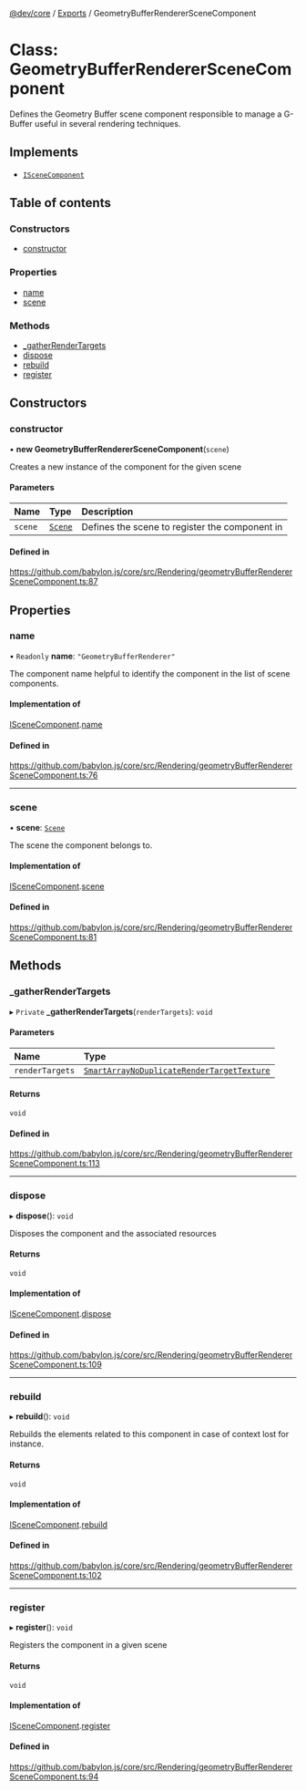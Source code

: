 [@dev/core](../README.md) / [Exports](../modules.md) / GeometryBufferRendererSceneComponent

# Class: GeometryBufferRendererSceneComponent

Defines the Geometry Buffer scene component responsible to manage a G-Buffer useful
in several rendering techniques.

## Implements

- [`ISceneComponent`](../interfaces/ISceneComponent.md)

## Table of contents

### Constructors

- [constructor](GeometryBufferRendererSceneComponent.md#constructor)

### Properties

- [name](GeometryBufferRendererSceneComponent.md#name)
- [scene](GeometryBufferRendererSceneComponent.md#scene)

### Methods

- [\_gatherRenderTargets](GeometryBufferRendererSceneComponent.md#_gatherrendertargets)
- [dispose](GeometryBufferRendererSceneComponent.md#dispose)
- [rebuild](GeometryBufferRendererSceneComponent.md#rebuild)
- [register](GeometryBufferRendererSceneComponent.md#register)

## Constructors

### constructor

• **new GeometryBufferRendererSceneComponent**(`scene`)

Creates a new instance of the component for the given scene

#### Parameters

| Name | Type | Description |
| :------ | :------ | :------ |
| `scene` | [`Scene`](Scene.md) | Defines the scene to register the component in |

#### Defined in

https://github.com/babylon.js/core/src/Rendering/geometryBufferRendererSceneComponent.ts:87

## Properties

### name

• `Readonly` **name**: ``"GeometryBufferRenderer"``

The component name helpful to identify the component in the list of scene components.

#### Implementation of

[ISceneComponent](../interfaces/ISceneComponent.md).[name](../interfaces/ISceneComponent.md#name)

#### Defined in

https://github.com/babylon.js/core/src/Rendering/geometryBufferRendererSceneComponent.ts:76

___

### scene

• **scene**: [`Scene`](Scene.md)

The scene the component belongs to.

#### Implementation of

[ISceneComponent](../interfaces/ISceneComponent.md).[scene](../interfaces/ISceneComponent.md#scene)

#### Defined in

https://github.com/babylon.js/core/src/Rendering/geometryBufferRendererSceneComponent.ts:81

## Methods

### \_gatherRenderTargets

▸ `Private` **_gatherRenderTargets**(`renderTargets`): `void`

#### Parameters

| Name | Type |
| :------ | :------ |
| `renderTargets` | [`SmartArrayNoDuplicate`](SmartArrayNoDuplicate.md)[`RenderTargetTexture`](RenderTargetTexture.md) |

#### Returns

`void`

#### Defined in

https://github.com/babylon.js/core/src/Rendering/geometryBufferRendererSceneComponent.ts:113

___

### dispose

▸ **dispose**(): `void`

Disposes the component and the associated resources

#### Returns

`void`

#### Implementation of

[ISceneComponent](../interfaces/ISceneComponent.md).[dispose](../interfaces/ISceneComponent.md#dispose)

#### Defined in

https://github.com/babylon.js/core/src/Rendering/geometryBufferRendererSceneComponent.ts:109

___

### rebuild

▸ **rebuild**(): `void`

Rebuilds the elements related to this component in case of
context lost for instance.

#### Returns

`void`

#### Implementation of

[ISceneComponent](../interfaces/ISceneComponent.md).[rebuild](../interfaces/ISceneComponent.md#rebuild)

#### Defined in

https://github.com/babylon.js/core/src/Rendering/geometryBufferRendererSceneComponent.ts:102

___

### register

▸ **register**(): `void`

Registers the component in a given scene

#### Returns

`void`

#### Implementation of

[ISceneComponent](../interfaces/ISceneComponent.md).[register](../interfaces/ISceneComponent.md#register)

#### Defined in

https://github.com/babylon.js/core/src/Rendering/geometryBufferRendererSceneComponent.ts:94
